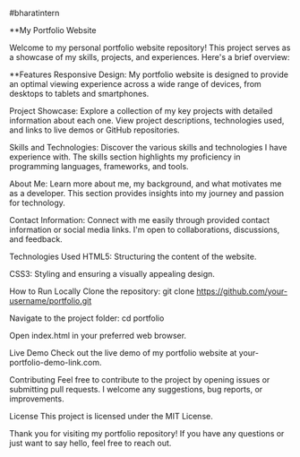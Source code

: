 #bharatintern

**My Portfolio Website

Welcome to my personal portfolio website repository! This project serves as a showcase of my skills, projects, and experiences. Here's a brief overview:

**Features
Responsive Design: My portfolio website is designed to provide an optimal viewing experience across a wide range of devices, from desktops to tablets and smartphones.

Project Showcase: Explore a collection of my key projects with detailed information about each one. View project descriptions, technologies used, and links to live demos or GitHub repositories.

Skills and Technologies: Discover the various skills and technologies I have experience with. The skills section highlights my proficiency in programming languages, frameworks, and tools.

About Me: Learn more about me, my background, and what motivates me as a developer. This section provides insights into my journey and passion for technology.

Contact Information: Connect with me easily through provided contact information or social media links. I'm open to collaborations, discussions, and feedback.

Technologies Used
HTML5: Structuring the content of the website.

CSS3: Styling and ensuring a visually appealing design.

How to Run Locally
Clone the repository: git clone https://github.com/your-username/portfolio.git

Navigate to the project folder: cd portfolio

Open index.html in your preferred web browser.

Live Demo
Check out the live demo of my portfolio website at your-portfolio-demo-link.com.

Contributing
Feel free to contribute to the project by opening issues or submitting pull requests. I welcome any suggestions, bug reports, or improvements.

License
This project is licensed under the MIT License.

Thank you for visiting my portfolio repository! If you have any questions or just want to say hello, feel free to reach out.
